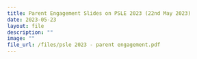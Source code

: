 ```yaml
---
title: Parent Engagement Slides on PSLE 2023 (22nd May 2023)
date: 2023-05-23
layout: file
description: ""
image: ""
file_url: /files/psle 2023 - parent engagement.pdf
---
```

